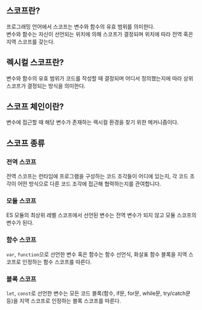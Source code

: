 ## 스코프란?

프로그래밍 언어에서 스코프는 변수와 함수의 유효 범위를 의미한다.  
변수와 함수는 자신이 선언되는 위치에 의해 스코프가 결정되며 위치에 따라 전역 혹은 지역 스코프를 갖는다.

## 렉시컬 스코프란?

변수와 함수의 유효 범위가 코드를 작성할 때 결정되며 어디서 정의했는지에 따라 상위 스코프가 결정되는 방식을 의미한다.

## 스코프 체인이란?

변수에 접근할 때 해당 변수가 존재하는 렉시컬 환경을 찾기 위한 메커니즘이다.

## 스코프 종류

### 전역 스코프

전역 스코프는 런타임에 프로그램을 구성하는 코드 조각들이 어디에 있는지, 각 코드 조각이 어떤 방식으로 다른 코드 조각에 접근해 협력하는지를 관여합니다.

### 모듈 스코프

ES 모듈의 최상위 레벨 스코프에서 선언된 변수는 전역 변수가 되지 않고 모듈 스코프의 변수가 된다.

### 함수 스코프

`var`, `function`으로 선언한 변수 혹은 함수는 함수 선언식, 화살표 함수 블록을 지역 스코프로 인정하는 함수 스코프를 따른다.

### 블록 스코프

`let`, `const`로 선언한 변수는 모든 코드 블록(함수, if문, for문, while문, try/catch문 등)을 지역 스코프로 인정하는 블록 스코프를 따른다.
